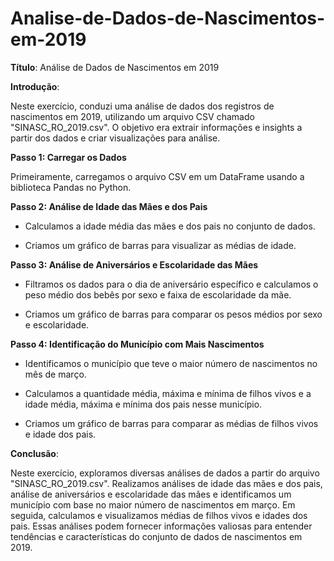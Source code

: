 # Analise-de-Dados-de-Nascimentos-em-2019
**Título**: Análise de Dados de Nascimentos em 2019

**Introdução**:

Neste exercício, conduzi uma análise de dados dos registros de nascimentos em 2019, utilizando um arquivo CSV chamado "SINASC_RO_2019.csv". O objetivo era extrair informações e insights a partir dos dados e criar visualizações para análise.

**Passo 1: Carregar os Dados**

Primeiramente, carregamos o arquivo CSV em um DataFrame usando a biblioteca Pandas no Python.

**Passo 2: Análise de Idade das Mães e dos Pais**

- Calculamos a idade média das mães e dos pais no conjunto de dados.

- Criamos um gráfico de barras para visualizar as médias de idade.

**Passo 3: Análise de Aniversários e Escolaridade das Mães**

- Filtramos os dados para o dia de aniversário específico e calculamos o peso médio dos bebês por sexo e faixa de escolaridade da mãe.

- Criamos um gráfico de barras para comparar os pesos médios por sexo e escolaridade.

**Passo 4: Identificação do Município com Mais Nascimentos**

- Identificamos o município que teve o maior número de nascimentos no mês de março.

- Calculamos a quantidade média, máxima e mínima de filhos vivos e a idade média, máxima e mínima dos pais nesse município.

- Criamos um gráfico de barras para comparar as médias de filhos vivos e idade dos pais.

**Conclusão**:

Neste exercício, exploramos diversas análises de dados a partir do arquivo "SINASC_RO_2019.csv". Realizamos análises de idade das mães e dos pais, análise de aniversários e escolaridade das mães e identificamos um município com base no maior número de nascimentos em março. Em seguida, calculamos e visualizamos médias de filhos vivos e idades dos pais. Essas análises podem fornecer informações valiosas para entender tendências e características do conjunto de dados de nascimentos em 2019.

